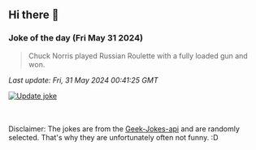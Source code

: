 ## Hi there 👋

### Joke of the day (Fri May 31 2024)
<!-- joke -->
>Chuck Norris played Russian Roulette with a fully loaded gun and won.
<!-- /joke -->

*Last update: Fri, 31 May 2024 00:41:25 GMT*

[![Update joke](https://github.com/nclskfm/nclskfm/actions/workflows/joke.yml/badge.svg)](https://github.com/nclskfm/nclskfm/actions/workflows/joke.yml)

<br><br>
Disclaimer: The jokes are from the [Geek-Jokes-api](https://github.com/sameerkumar18/geek-joke-api) and are randomly selected. That's why they are unfortunately often not funny. :D
